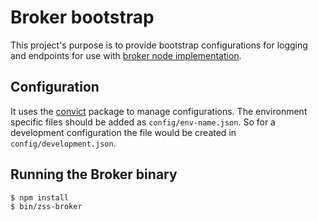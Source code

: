 # Broker bootstrap

This project's purpose is to provide bootstrap configurations for logging and endpoints for use with [broker node implementation](https://github.com/pjanuario/zmq-service-suite-broker-js).

## Configuration

It uses the [convict](https://www.npmjs.org/package/convict) package to manage configurations.
The environment specific files should be added as ```config/env-name.json```. So for a development configuration the file would be created in ```config/development.json```.

## Running the Broker binary
    $ npm install
    $ bin/zss-broker
